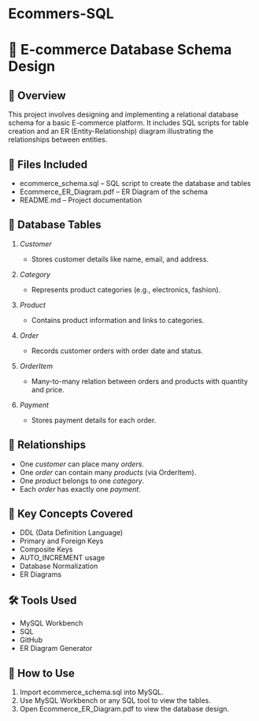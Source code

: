 # Ecommers-SQL
# 🛒 E-commerce Database Schema Design

## 📌 Overview

This project involves designing and implementing a relational database schema for a basic E-commerce platform. It includes SQL scripts for table creation and an ER (Entity-Relationship) diagram illustrating the relationships between entities.

## 📁 Files Included

- ecommerce_schema.sql – SQL script to create the database and tables
- Ecommerce_ER_Diagram.pdf – ER Diagram of the schema
- README.md – Project documentation

## 🧱 Database Tables

1. *Customer*
   - Stores customer details like name, email, and address.

2. *Category*
   - Represents product categories (e.g., electronics, fashion).

3. *Product*
   - Contains product information and links to categories.

4. *Order*
   - Records customer orders with order date and status.

5. *OrderItem*
   - Many-to-many relation between orders and products with quantity and price.

6. *Payment*
   - Stores payment details for each order.

## 🔗 Relationships

- One *customer* can place many *orders*.
- One *order* can contain many *products* (via OrderItem).
- One *product* belongs to one *category*.
- Each *order* has exactly one *payment*.

## 🧠 Key Concepts Covered

- DDL (Data Definition Language)
- Primary and Foreign Keys
- Composite Keys
- AUTO_INCREMENT usage
- Database Normalization
- ER Diagrams

## 🛠 Tools Used

- MySQL Workbench
- SQL
- GitHub
- ER Diagram Generator

## 🚀 How to Use

1. Import ecommerce_schema.sql into MySQL.
2. Use MySQL Workbench or any SQL tool to view the tables.
3. Open Ecommerce_ER_Diagram.pdf to view the database design.

